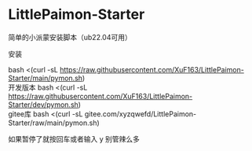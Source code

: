 # LittlePaimon-Starter
简单的小派蒙安装脚本（ub22.04可用）


安装

bash <(curl -sL https://raw.githubusercontent.com/XuF163/LittlePaimon-Starter/main/pymon.sh)  
开发版本
bash <(curl -sL https://raw.githubusercontent.com/XuF163/LittlePaimon-Starter/dev/pymon.sh)  
gitee库  bash <(curl -sL gitee.com/xyzqwefd/LittlePaimon-Starter/raw/main/pymon.sh)

如果暂停了就按回车或者输入 y
别管辣么多
